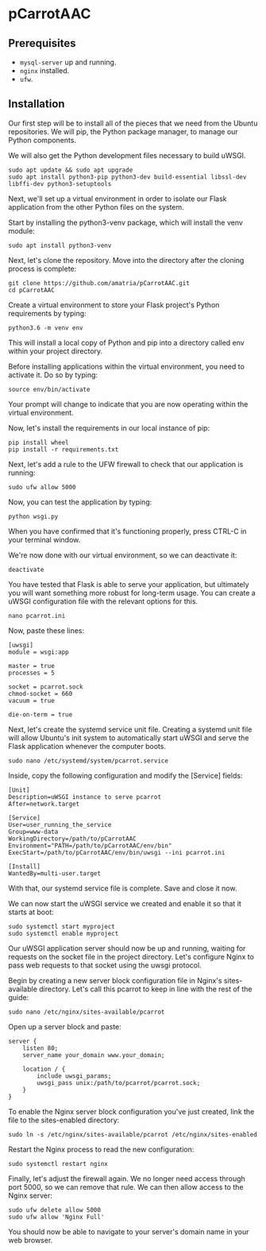 # pCarrotAAC

## Prerequisites
* `mysql-server` up and running.
* `nginx` installed.
* `ufw`.

## Installation
Our first step will be to install all of the pieces that we need from the Ubuntu repositories. We will pip, the Python package manager, to manage our Python components.

We will also get the Python development files necessary to build uWSGI.
```
sudo apt update && sudo apt upgrade
sudo apt install python3-pip python3-dev build-essential libssl-dev libffi-dev python3-setuptools
```
Next, we'll set up a virtual environment in order to isolate our Flask application from the other Python files on the system.

Start by installing the python3-venv package, which will install the venv module:
```
sudo apt install python3-venv
```
Next, let's clone the repository. Move into the directory after the cloning process is complete:
```
git clone https://github.com/amatria/pCarrotAAC.git
cd pCarrotAAC
```
Create a virtual environment to store your Flask project's Python requirements by typing:
```
python3.6 -m venv env
```
This will install a local copy of Python and pip into a directory called env within your project directory.

Before installing applications within the virtual environment, you need to activate it. Do so by typing:
```
source env/bin/activate
```
Your prompt will change to indicate that you are now operating within the virtual environment.

Now, let's install the requirements in our local instance of pip:
```
pip install wheel
pip install -r requirements.txt
```
Next, let's add a rule to the UFW firewall to check that our application is running:
```
sudo ufw allow 5000
```
Now, you can test the application by typing:
```
python wsgi.py
```
When you have confirmed that it's functioning properly, press CTRL-C in your terminal window.

We're now done with our virtual environment, so we can deactivate it:
```
deactivate
```
You have tested that Flask is able to serve your application, but ultimately you will want something more robust for long-term usage. You can create a uWSGI configuration file with the relevant options for this.
```
nano pcarrot.ini
```
Now, paste these lines:
```
[uwsgi]
module = wsgi:app

master = true
processes = 5

socket = pcarrot.sock
chmod-socket = 660
vacuum = true

die-on-term = true
```
Next, let's create the systemd service unit file. Creating a systemd unit file will allow Ubuntu's init system to automatically start uWSGI and serve the Flask application whenever the computer boots.
```
sudo nano /etc/systemd/system/pcarrot.service
```
Inside, copy the following configuration and modify the [Service] fields:
```
[Unit]
Description=uWSGI instance to serve pcarrot
After=network.target

[Service]
User=user_running_the_service
Group=www-data
WorkingDirectory=/path/to/pCarrotAAC
Environment="PATH=/path/to/pCarrotAAC/env/bin"
ExecStart=/path/to/pCarrotAAC/env/bin/uwsgi --ini pcarrot.ini

[Install]
WantedBy=multi-user.target
```
With that, our systemd service file is complete. Save and close it now.

We can now start the uWSGI service we created and enable it so that it starts at boot:
```
sudo systemctl start myproject
sudo systemctl enable myproject
```
Our uWSGI application server should now be up and running, waiting for requests on the socket file in the project directory. Let's configure Nginx to pass web requests to that socket using the uwsgi protocol.

Begin by creating a new server block configuration file in Nginx's sites-available directory. Let's call this pcarrot to keep in line with the rest of the guide:
```
sudo nano /etc/nginx/sites-available/pcarrot
```
Open up a server block and paste:
```
server {
    listen 80;
    server_name your_domain www.your_domain;

    location / {
        include uwsgi_params;
        uwsgi_pass unix:/path/to/pcarrot/pcarrot.sock;
    }
}
```
To enable the Nginx server block configuration you've just created, link the file to the sites-enabled directory:
```
sudo ln -s /etc/nginx/sites-available/pcarrot /etc/nginx/sites-enabled
```
Restart the Nginx process to read the new configuration:
```
sudo systemctl restart nginx
```
Finally, let's adjust the firewall again. We no longer need access through port 5000, so we can remove that rule. We can then allow access to the Nginx server:
```
sudo ufw delete allow 5000
sudo ufw allow 'Nginx Full'
```
You should now be able to navigate to your server's domain name in your web browser.
